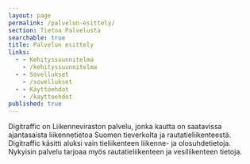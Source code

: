```yaml
---
layout: page
permalink: /palvelun-esittely/
section: Tietoa Palvelusta
searchable: true
title: Palvelun esittely
links:
  - - Kehityssuunnitelma
    - /kehityssuunnitelma
  - - Sovellukset
    - /sovellukset
  - - Käyttöehdot
    - /kayttoehdot
published: true
---
```


Digitraffic on Liikenneviraston palvelu, jonka kautta on saatavissa ajantasaista liikennetietoa Suomen tieverkolta ja rautatieliikenteestä. Digitraffic käsitti aluksi vain tieliikenteen liikenne- ja olosuhdetietoja. Nykyisin palvelu tarjoaa myös rautatieliikenteen ja vesiliikenteen tietoja.